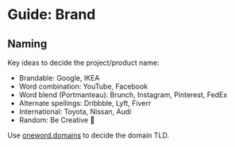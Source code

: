 # Guide: Brand

## Naming

Key ideas to decide the project/product name:

- Brandable: Google, IKEA
- Word combination: YouTube, Facebook
- Word blend (Portmanteau): Brunch, Instagram, Pinterest, FedEx
- Alternate spellings: Dribbble, Lyft, Fiverr
- International: Toyota, Nissan, Audi
- Random: Be Creative 🎨

Use [oneword.domains](https://oneword.domains) to decide the domain TLD.
